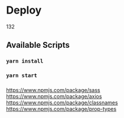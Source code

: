 # Deploy

132

## Available Scripts

### `yarn install`

### `yarn start`

### 

https://www.npmjs.com/package/sass
https://www.npmjs.com/package/axios
https://www.npmjs.com/package/classnames
https://www.npmjs.com/package/prop-types


